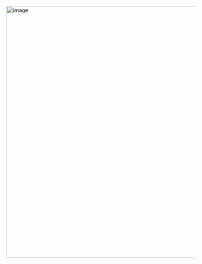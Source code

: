 <img width="717" height="670" alt="image" src="https://github.com/user-attachments/assets/69248c7d-039d-4c5a-8002-79e5aee65e37" />
